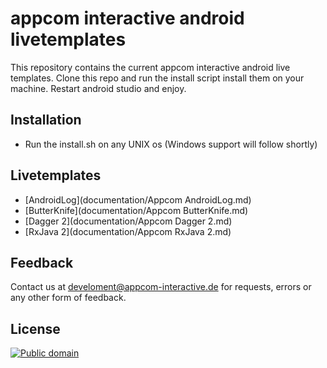 # appcom interactive android livetemplates

This repository contains the current appcom interactive android live templates. Clone this repo and run the install script
install them on your machine. Restart android studio and enjoy.

Installation
-

* Run the install.sh on any UNIX os (Windows support will follow shortly)

Livetemplates
-

* [AndroidLog](documentation/Appcom AndroidLog.md)
* [ButterKnife](documentation/Appcom ButterKnife.md)
* [Dagger 2](documentation/Appcom Dagger 2.md)
* [RxJava 2](documentation/Appcom RxJava 2.md)

Feedback
-

Contact us at <a href="mailto:develoment@appcom-interactive.de">develoment@appcom-interactive.de</a> for requests, errors 
or any other form of feedback. 

License
-------

[![Public domain](https://licensebuttons.net/p/zero/1.0/88x31.png)](https://creativecommons.org/publicdomain/zero/1.0/legalcode)